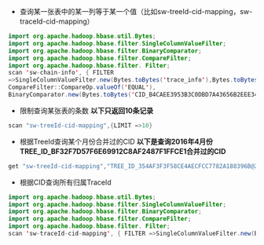 * 查询某一张表中的某一列等于某一个值（比如sw-treeId-cid-mapping，sw-traceId-cid-mapping）

```java
import org.apache.hadoop.hbase.util.Bytes;
import org.apache.hadoop.hbase.filter.SingleColumnValueFilter;
import org.apache.hadoop.hbase.filter.BinaryComparator;
import org.apache.hadoop.hbase.filter.CompareFilter;
import org.apache.hadoop.hbase.filter. Filter;
scan 'sw-chain-info', { FILTER
=>SingleColumnValueFilter.new(Bytes.toBytes('trace_info'),Bytes.toBytes('cid'),
CompareFilter::CompareOp.valueOf('EQUAL'),
BinaryComparator.new(Bytes.toBytes('CID_B4CAEE3953B3C0DBD7A43656B2EEE345')))}
```

* 限制查询某张表的条数
**以下只返回10条记录**
```java
scan "sw-treeId-cid-mapping",{LIMIT =>10}
```

* 根据TreeId查询某个月份合并过的CID
**以下是查询2016年4月份TREE_ID_BF32F7D57F6E69912C8AF2487F1FFCE1合并过的CID**
```java
get "sw-treeId-cid-mapping","TREE_ID_354AF3F3F58CE4AECFCC7782A188396B@2016-3"
```

* 根据CID查询所有归属TraceId
```java
import org.apache.hadoop.hbase.util.Bytes;
import org.apache.hadoop.hbase.filter.SingleColumnValueFilter;
import org.apache.hadoop.hbase.filter.BinaryComparator;
import org.apache.hadoop.hbase.filter.CompareFilter;
import org.apache.hadoop.hbase.filter. Filter;
scan 'sw-traceId-cid-mapping', { FILTER =>SingleColumnValueFilter.new(Bytes.toBytes('cid'),Bytes.toBytes('cid'), CompareFilter::CompareOp.valueOf('EQUAL'),BinaryComparator.new(Bytes.toBytes('CID_A4AD2F204E3DA016BC455AB95FAEFFF9')))}
```